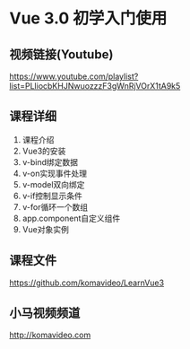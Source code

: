 Vue 3.0 初学入门使用
===================

## 视频链接(Youtube)

https://www.youtube.com/playlist?list=PLliocbKHJNwuozzzF3gWnRjVOrX1tA9k5

## 课程详细

01. 课程介绍
02. Vue3的安装
03. v-bind绑定数据
04. v-on实现事件处理
05. v-model双向绑定
06. v-if控制显示条件
07. v-for循环一个数组
08. app.component自定义组件
09. Vue对象实例

## 课程文件

https://github.com/komavideo/LearnVue3

## 小马视频频道

http://komavideo.com

